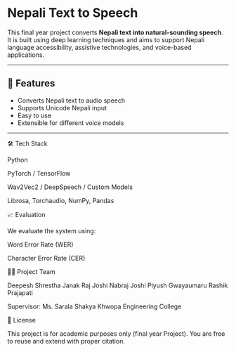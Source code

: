 # Nepali Text to Speech

This final year project converts **Nepali text into natural-sounding speech**.  
It is built using deep learning techniques and aims to support Nepali language accessibility, assistive technologies, and voice-based applications.

---

## 🚀 Features
- Converts Nepali text to audio speech
- Supports Unicode Nepali input
- Easy to use
- Extensible for different voice models

---
🛠️ Tech Stack

Python

PyTorch / TensorFlow

Wav2Vec2 / DeepSpeech / Custom Models

Librosa, Torchaudio, NumPy, Pandas

📈 Evaluation

We evaluate the system using:

Word Error Rate (WER)

Character Error Rate (CER)


👨‍🎓 Project Team

Deepesh Shrestha 
Janak Raj Joshi
Nabraj Joshi
Piyush Gwayaumaru
Rashik Prajapati

Supervisor: Ms. Sarala Shakya
Khwopa Engineering College

📜 License

This project is for academic purposes only (final year Project).
You are free to reuse and extend with proper citation.

